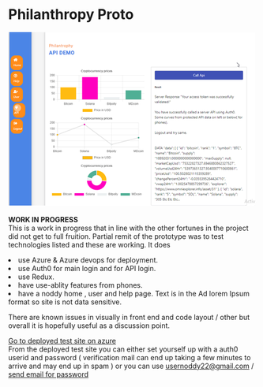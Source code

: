 # Philanthropy Proto
![screenshot](Philan.png) <br/><br/>
**WORK IN PROGRESS**<br/>
This is a work in progress that in line with the other fortunes in the project did not get to full fruition.
Partial remit of the prototype was to test technologies listed and these are working.
It does
<li>use Azure & Azure devops for deployment.
<li>use Auth0 for main login and for API login.
<li>use Redux.
<li>have use-ablity features from phones.
<li>have a noddy home , user and help page. Text is in the Ad lorem Ipsum format so site is not data sensitive.  

There are known issues in visually in front end and code layout / other 
but overall it is hopefully useful as a discussion point.   

 [Go to deployed test site on azure](https://ptwebclienttest.azurewebsites.net/)
<br/> From the deployed test site you can either set yourself up with a auth0 userid and password ( verification mail can end up taking a few minutes to arrive and may end up in spam )
or you can use usernoddy22@gmail.com  / <a href="mailto:mylesdolan@gmail.com">send email for password</a>
  
